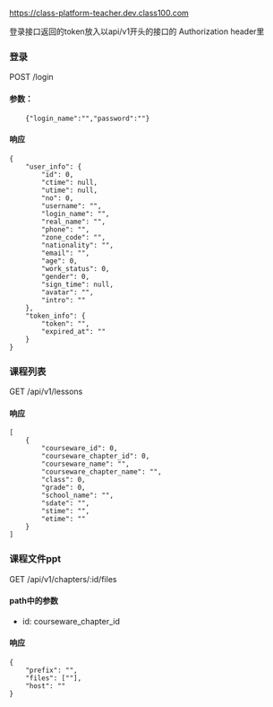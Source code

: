 https://class-platform-teacher.dev.class100.com

登录接口返回的token放入以api/v1开头的接口的 Authorization header里

### 登录
POST /login

#### 参数：
```json5
    {"login_name":"","password":""}
```

#### 响应
```json5
{
    "user_info": {
        "id": 0,
        "ctime": null,
        "utime": null,
        "no": 0,
        "username": "",
        "login_name": "",
        "real_name": "",
        "phone": "",
        "zone_code": "",
        "nationality": "",
        "email": "",
        "age": 0,
        "work_status": 0,
        "gender": 0,
        "sign_time": null,
        "avatar": "",
        "intro": ""
    },
    "token_info": {
        "token": "",
        "expired_at": ""
    }
}
```

### 课程列表
GET /api/v1/lessons

#### 响应
```json5
[
    {
        "courseware_id": 0,
        "courseware_chapter_id": 0,
        "courseware_name": "",
        "courseware_chapter_name": "",
        "class": 0,
        "grade": 0,
        "school_name": "",
        "sdate": "",
        "stime": "",
        "etime": ""
    }
]
```

### 课程文件ppt
GET /api/v1/chapters/:id/files

#### path中的参数
- id: courseware_chapter_id

#### 响应
```json5
{
    "prefix": "",
    "files": [""],
    "host": ""
}
```